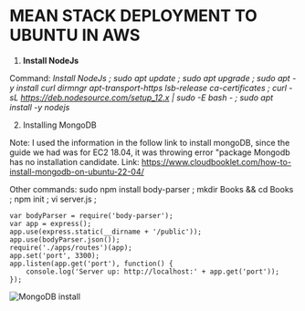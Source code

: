 # MEAN STACK DEPLOYMENT TO UBUNTU IN AWS

1. **Install NodeJs**

Command: _Install NodeJs ; sudo apt update ; sudo apt upgrade ; sudo apt -y install curl dirmngr apt-transport-https lsb-release ca-certificates ; curl -sL https://deb.nodesource.com/setup_12.x | sudo -E bash - ; sudo apt install -y nodejs_

2. Installing MongoDB

Note: I used the information in the follow link to install mongoDB, since the guide we had was for EC2 18.04, it was throwing error "package Mongodb has no installation candidate. Link: https://www.cloudbooklet.com/how-to-install-mongodb-on-ubuntu-22-04/

Other commands: sudo npm install body-parser ; mkdir Books && cd Books ; npm init ; vi server.js ;

``` var express = require('express');
var bodyParser = require('body-parser');
var app = express();
app.use(express.static(__dirname + '/public'));
app.use(bodyParser.json());
require('./apps/routes')(app);
app.set('port', 3300);
app.listen(app.get('port'), function() {
    console.log('Server up: http://localhost:' + app.get('port'));
});
```

![MongoDB install](https://user-images.githubusercontent.com/65962095/171927429-499088cc-fa12-481d-8436-5122625b7acf.PNG)


